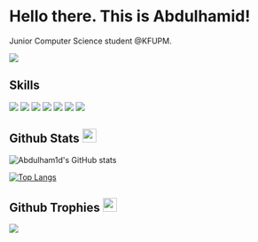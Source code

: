 <h1>Hello there. This is Abdulhamid!</h1>   

Junior Computer Science student @KFUPM.

  <p>
    <a href="https://www.linkedin.com/in/abdulham1d/" target="_blank"><img src="https://img.shields.io/badge/-LinkedIn-222222?style=flat-square&logo=Linkedin&logoColor=white&link=https://www.linkedin.com/in/hgdsandakalum/)](https://www.linkedin.com/in/hgdsandakalum/"></a>

  </p>

## Skills
![](https://img.shields.io/badge/Code-Python-informational?style=flat&logo=python)
![](https://img.shields.io/badge/Code-JAVA-informational?&logo=java)
![](https://img.shields.io/badge/Code-HTML5-informational?style=flat&logo=html5)
![](https://img.shields.io/badge/Code-CSS-informational?style=flat&logo=css)
![](https://img.shields.io/badge/LaTeX-informational?style=flat&logo=bootstrap)
![](https://img.shields.io/badge/Code-JavaScript-informational?style=flat&logo=javascript)
![](https://img.shields.io/badge/Database-SQLite-informational?style=flat&logo=sqlite)


## Github Stats <img src="https://media.giphy.com/media/cj87CxfRtrUifF3Ryk/giphy.gif" width="25px">
![Abdulham1d's GitHub stats](https://github-readme-stats.vercel.app/api?username=abdulham1d)

[![Top Langs](https://github-readme-stats.vercel.app/api/top-langs/?username=abdulham1d&hide_progress=true)](https://github.com/abdulhamid/github-readme-stats)


## Github Trophies <img src="https://media.giphy.com/media/QBw33dFlgxnzXSAS27/giphy.gif" width="25px">
<img src="https://github-profile-trophy.vercel.app/?username=abdulham1d&theme=onestar&rank=SSS,SS,S,AAA,AA,A,B,C,SECRET" />



